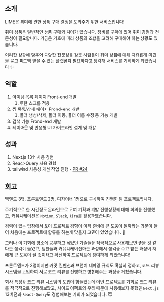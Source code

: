 ## 소개

LIME은 취미에 관한 상품 구매 결정을 도와주기 위한 서비스입니다!

취미 상품은 일반적인 상품 구매와 차이가 있습니다. 장비를 구매에 있어 취미 경험과 전문성이 필요합니다. 가끔은 기호에 따라 상품의 조합을 고려해 구매해야 하는 상황도 있습니다.

이러한 상황에 맞추어 다양한 전문성을 갖춘 사람들이 취미 상품에 대해 자유롭게 의견을 묻고 피드백 받을 수 있는 플랫폼이 필요하다고 생각해 서비스를 기획하게 되었습니다 ✨

## 역할

1. 아이템 목록 페이지 Front-end 개발
   1. 무한 스크롤 적용
2. 찜 목록/상세 페이지 Frond-end 개발
   1. 폴더 생성/삭제, 폴더 이동, 폴더 이름 수정 등 기능 개발
3. 검색 기능 Frond-end 개발
4. 레이아웃 및 반응형 UI 가이드라인 설계 및 개발

## 성과

1. Next.js 13↑ 사용 경험
2. React-Query 사용 경험
3. tailwind 사용성 개선 작업 진행 - [PR #24](https://github.com/uju-in/lime-frontend/pull/24)

## 회고

백엔드 3명, 프론트엔드 2명, 디자이너 1명으로 구성하여 진행한 팀 프로젝트입니다.

주기적으로 한 시간정도 온라인으로 모여 기획과 개발 진행상황에 대해 회의를 진행했고, 커뮤니케이션은 `Notion`, `Slack`, `Jira`를 활용하였습니다.

경력이 있는 입장에서 토이 프로젝트 경험이 이직 준비에 큰 도움이 될까라는 의문이 들어 처음에는 프로젝트에 합류를 하는게 맞을지 고민이 있었습니다. 🤔

그러나 이 기회에 평소에 공부하고 싶었던 기술들을 적극적으로 사용해보면 좋을 것 같다는 생각이 들었고, 팀원들과 커뮤니케이션하는 과정에서 생각을 주고 받는 과정이 저에게 큰 도움이 될 것이라고 확신하여 프로젝트에 참여하게 되었습니다!

프론트엔드가 2명이지만 커밋 컨벤션과 브랜치 네이밍 규칙도 확실히 정하고, 코드 리뷰 시스템을 도입하여 서로 코드 리뷰를 진행하고 병합해주는 과정을 거쳤습니다.

회사 특성상 코드 리뷰 시스템의 도입이 힘들었는데 이번 프로젝트를 기회로 코드 리뷰를 적극적으로 진행해보았고, 사이드 이펙트의 우려 때문에 사용해보지 못했던 `Next.js` 13버전과 `React-Query`도 경험해보는 기회가 되었습니다. 😇
